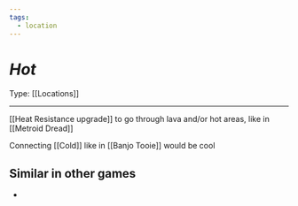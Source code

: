 ```yaml
---
tags:
  - location
---
```

# _Hot_

Type: [[Locations]]

----


[[Heat Resistance upgrade]] to go through lava and/or hot areas, like in [[Metroid Dread]]

Connecting [[Cold]] like in [[Banjo Tooie]] would be cool


## Similar in other games

*